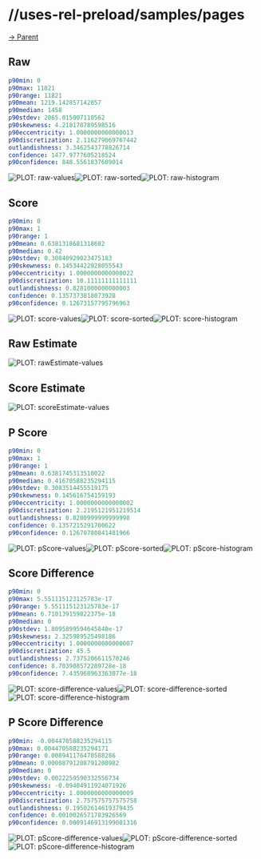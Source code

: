 
# //uses-rel-preload/samples/pages

[→ Parent](../..)


## Raw


```yaml
p90min: 0
p90max: 11821
p90range: 11821
p90mean: 1219.142857142857
p90median: 1458
p90stdev: 2065.015007110562
p90skewness: 4.218170789598516
p90eccentricity: 1.0000000000000013
p90discretization: 2.116279069767442
outlandishness: 3.3462543778826714
confidence: 1477.9777605218524
p90confidence: 848.5561837609014

```

![PLOT: raw-values](./raw/values.svg)![PLOT: raw-sorted](./raw/sorted.svg)![PLOT: raw-histogram](./raw/histogram.svg)
## Score


```yaml
p90min: 0
p90max: 1
p90range: 1
p90mean: 0.6381318681318682
p90median: 0.42
p90stdev: 0.30840929023475183
p90skewness: 0.14534422928055543
p90eccentricity: 1.0000000000000022
p90discretization: 10.11111111111111
outlandishness: 0.8281000000000003
confidence: 0.1357373818073928
p90confidence: 0.12673157795796963

```

![PLOT: score-values](./score/values.svg)![PLOT: score-sorted](./score/sorted.svg)![PLOT: score-histogram](./score/histogram.svg)
## Raw Estimate

![PLOT: rawEstimate-values](./rawEstimate/values.svg)
## Score Estimate

![PLOT: scoreEstimate-values](./scoreEstimate/values.svg)
## P Score


```yaml
p90min: 0
p90max: 1
p90range: 1
p90mean: 0.6381745313510022
p90median: 0.41670588235294115
p90stdev: 0.3083514455519175
p90skewness: 0.145616754159193
p90eccentricity: 1.0000000000000002
p90discretization: 2.2195121951219514
outlandishness: 0.8280999999999998
confidence: 0.1357215291700622
p90confidence: 0.12670780841481966

```

![PLOT: pScore-values](./pScore/values.svg)![PLOT: pScore-sorted](./pScore/sorted.svg)![PLOT: pScore-histogram](./pScore/histogram.svg)
## Score Difference


```yaml
p90min: 0
p90max: 5.551115123125783e-17
p90range: 5.551115123125783e-17
p90mean: 6.710139159822375e-18
p90median: 0
p90stdev: 1.8095899594645848e-17
p90skewness: 2.325989525498186
p90eccentricity: 1.0000000000000007
p90discretization: 45.5
outlandishness: 2.7375206611570246
confidence: 8.703988572289728e-18
p90confidence: 7.435968963363077e-18

```

![PLOT: score-difference-values](./score-difference/values.svg)![PLOT: score-difference-sorted](./score-difference/sorted.svg)![PLOT: score-difference-histogram](./score-difference/histogram.svg)
## P Score Difference


```yaml
p90min: -0.004470588235294115
p90max: 0.004470588235294171
p90range: 0.008941176470588286
p90mean: 0.00008791208791208982
p90median: 0
p90stdev: 0.0022259590332556734
p90skewness: -0.09404911924071926
p90eccentricity: 1.0000000000000009
p90discretization: 2.757575757575758
outlandishness: 0.19502614619379435
confidence: 0.0010026571783926569
p90confidence: 0.0009146913199001316

```

![PLOT: pScore-difference-values](./pScore-difference/values.svg)![PLOT: pScore-difference-sorted](./pScore-difference/sorted.svg)![PLOT: pScore-difference-histogram](./pScore-difference/histogram.svg)